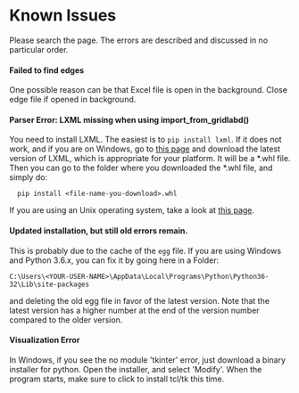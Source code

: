 # Known Issues

Please search the page. The errors are described and discussed in no particular order. 

#### Failed to find edges

One possible reason can be that Excel file is open in the background. Close edge file if opened in background. 

#### Parser Error: LXML missing when using import_from_gridlabd()

You need to install LXML. The easiest is to `pip install lxml`. If it does not work, and if you are on Windows, go to [this page](https://www.lfd.uci.edu/~gohlke/pythonlibs/#lxml) and download the latest version of LXML, which is appropriate for your platform. It will be a *.whl file. Then you can go to the folder where you downloaded the *.whl file, and simply do:

  ```
    pip install <file-name-you-download>.whl
  ```

If you are using an Unix operating system, take a look at [this page](http://lxml.de/installation.html). 


####  Updated installation, but still old errors remain.
  
This is probably due to the cache of the `egg` file. If you are using Windows and Python 3.6.x, you can fix it by going here in a Folder:

  ```
  C:\Users\<YOUR-USER-NAME>\AppData\Local\Programs\Python\Python36-32\Lib\site-packages
  ```

  and deleting the old egg file in favor of the latest version. Note that the latest version has a higher number at the end of the version number compared to the older version. 

####  Visualization Error

In Windows, if you see the no module 'tkinter' error, just download a binary installer for python. Open the installer, and select 'Modify'. When the program starts, make sure to click to install tcl/tk this time. 

